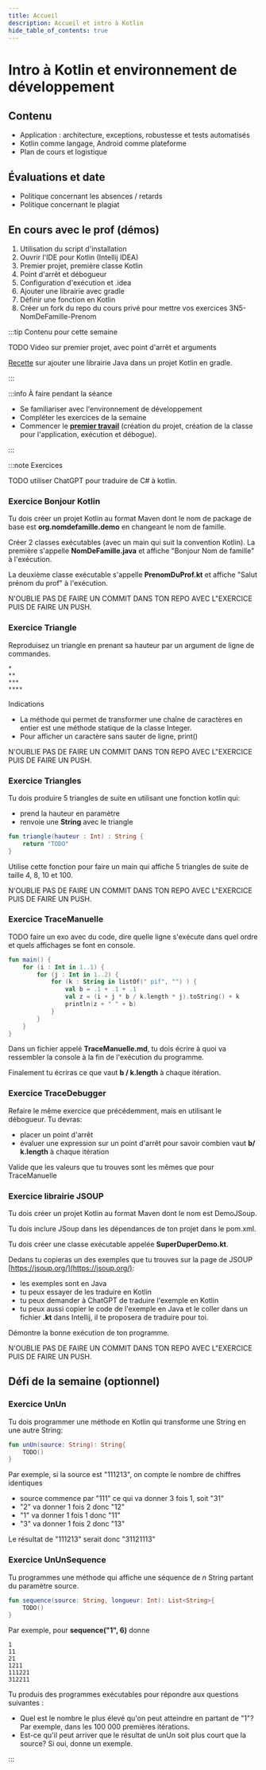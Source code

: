 ```yaml
---
title: Accueil
description: Accueil et intro à Kotlin
hide_table_of_contents: true
---
```


# Intro à Kotlin et environnement de développement

<Row>

<Column>

## Contenu

- Application : architecture, exceptions, robustesse et tests automatisés
- Kotlin comme langage, Android comme plateforme
- Plan de cours et logistique

## Évaluations et date

- Politique concernant les absences / retards
- Politique concernant le plagiat

</Column>

<Column>

## En cours avec le prof (démos)

1. Utilisation du script d'installation
2. Ouvrir l'IDE pour Kotlin (Intellij IDEA)
3. Premier projet, première classe Kotlin
4. Point d'arrêt et débogueur
5. Configuration d'exécution et .idea
6. Ajouter une librairie avec gradle
7. Définir une fonction en Kotlin
8. Créer un fork du repo du cours privé pour mettre vos exercices 3N5-NomDeFamille-Prenom

</Column>

</Row>

<Row>


<Column>

:::tip Contenu pour cette semaine

TODO Video sur premier projet, avec point d'arrêt et arguments

[Recette](../recette-ajout-librairie) sur ajouter une librairie Java dans un projet Kotlin en gradle.

:::



</Column>

<Column>

:::info À faire pendant la séance

- Se familiariser avec l'environnement de développement
- Compléter les exercices de la semaine
- Commencer le **[premier travail](../tp/tp1)** (création du projet, création de la classe pour l'application, exécution et débogue).

:::

</Column>

</Row>

:::note Exercices

TODO utiliser ChatGPT pour traduire de C# à kotlin.

### Exercice Bonjour Kotlin

Tu dois créer un projet Kotlin au format Maven dont le nom de package de base est **org.nomdefamille.demo** en changeant le nom de famille.

Créer 2 classes exécutables (avec un main qui suit la convention Kotlin). La première s'appelle **NomDeFamille.java** et affiche "Bonjour Nom de famille" à l'exécution.

La deuxième classe exécutable s'appelle **PrenomDuProf.kt** et affiche "Salut prénom du prof" à l'exécution.

N'OUBLIE PAS DE FAIRE UN COMMIT DANS TON REPO AVEC L"EXERCICE PUIS DE FAIRE UN PUSH.

### Exercice Triangle

Reproduisez un triangle en prenant sa hauteur par un argument de ligne de commandes.

```
*
**
***
****
```

Indications

- La méthode qui permet de transformer une chaîne de caractères en entier est une méthode statique de la classe Integer.
- Pour afficher un caractère sans sauter de ligne, print()

N'OUBLIE PAS DE FAIRE UN COMMIT DANS TON REPO AVEC L"EXERCICE PUIS DE FAIRE UN PUSH.

### Exercice Triangles

Tu dois produire 5 triangles de suite en utilisant une fonction kotlin qui:
- prend la hauteur en paramètre
- renvoie une **String** avec le triangle

```kotlin
fun triangle(hauteur : Int) : String {
    return "TODO"
}
```
Utilise cette fonction pour faire un main qui affiche 5 triangles de suite de taille 4, 8, 10 et 100.

N'OUBLIE PAS DE FAIRE UN COMMIT DANS TON REPO AVEC L"EXERCICE PUIS DE FAIRE UN PUSH.

### Exercice TraceManuelle

TODO faire un exo avec du code, dire quelle ligne s'exécute dans quel ordre et quels affichages se font en console.

```kotlin
fun main() {
    for (i : Int in 1..1) {
        for (j : Int in 1..2) {
            for (k : String in listOf(" pif", "") ) {
                val b = .1 + .1 + .1
                val z = (i + j * b / k.length * j).toString() + k
                println(z + " " + b)
            }
        }
    }
}
```
Dans un fichier appelé **TraceManuelle.md**, tu dois écrire à quoi va ressembler la
console à la fin de l'exécution du programme.

Finalement tu écriras ce que vaut **b / k.length** à chaque itération.

### Exercice TraceDebugger

Refaire le même exercice que précédemment, mais en utilisant le débogueur. Tu devras:
- placer un point d'arrêt
- évaluer une expression sur un point d'arrêt pour savoir combien vaut **b/ k.length** à chaque itération

Valide que les valeurs que tu trouves sont les mêmes que pour TraceManuelle

### Exercice librairie JSOUP

Tu dois créer un projet Kotlin au format Maven dont le nom est DemoJSoup.

Tu dois inclure JSoup dans les dépendances de ton projet dans le pom.xml.

Tu dois créer une classe exécutable appelée **SuperDuperDemo.kt**. 

Dedans tu copieras un des exemples que tu trouves sur la page de JSOUP [https://jsoup.org/](https://jsoup.org/):
- les exemples sont en Java
- tu peux essayer de les traduire en Kotlin
- tu peux demander à ChatGPT de traduire l'exemple en Kotlin
- tu peux aussi copier le code de l'exemple en Java et le coller dans un fichier **.kt** dans Intellij, il te proposera de traduire pour toi.

Démontre la bonne exécution de ton programme.

N'OUBLIE PAS DE FAIRE UN COMMIT DANS TON REPO AVEC L"EXERCICE PUIS DE FAIRE UN PUSH.

## Défi de la semaine (optionnel)

### Exercice UnUn

Tu dois programmer une méthode en Kotlin qui transforme une String en une autre String:

```kotlin
fun unUn(source: String): String{
    TODO()
}
```

Par exemple, si la source est "111213", on compte le nombre de chiffres identiques

- source commence par "111" ce qui va donner 3 fois 1, soit "31"
- "2" va donner 1 fois 2 donc "12"
- "1" va donner 1 fois 1 donc "11"
- "3" va donner 1 fois 2 donc "13"

Le résultat de "111213" serait donc "31121113"

### Exercice UnUnSequence

Tu programmes une méthode qui affiche une séquence de _n_ String partant du paramètre source.

```kotlin
fun sequence(source: String, longueur: Int): List<String>{
    TODO()
}
```

Par exemple, pour **sequence("1", 6)** donne

```
1
11
21
1211
111221
312211
```

Tu produis des programmes exécutables pour répondre aux questions suivantes :

- Quel est le nombre le plus élevé qu'on peut atteindre en partant de "1"? Par exemple, dans les 100 000 premières itérations.
- Est-ce qu'il peut arriver que le résultat de unUn soit plus court que la source? Si oui, donne un exemple.

:::

